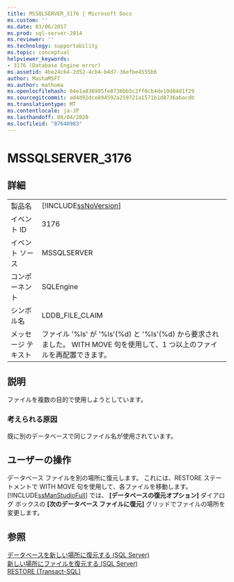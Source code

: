 ```yaml
---
title: MSSQLSERVER_3176 | Microsoft Docs
ms.custom: ''
ms.date: 03/06/2017
ms.prod: sql-server-2014
ms.reviewer: ''
ms.technology: supportability
ms.topic: conceptual
helpviewer_keywords:
- 3176 (Database Engine error)
ms.assetid: 4be24c64-2d52-4cb4-b4d7-36efbe4555b6
author: MashaMSFT
ms.author: mathoma
ms.openlocfilehash: 64e1a836995fe8738bb5c2ff0cb4de10d84d1f29
ms.sourcegitcommit: ad4d92dce894592a259721a1571b1d8736abacdb
ms.translationtype: MT
ms.contentlocale: ja-JP
ms.lasthandoff: 08/04/2020
ms.locfileid: "87640983"
---
```

# <a name="mssqlserver_3176"></a>MSSQLSERVER_3176
    
## <a name="details"></a>詳細  
  
|||  
|-|-|  
|製品名|[!INCLUDE[ssNoVersion](../../includes/ssnoversion-md.md)]|  
|イベント ID|3176|  
|イベント ソース|MSSQLSERVER|  
|コンポーネント|SQLEngine|  
|シンボル名|LDDB_FILE_CLAIM|  
|メッセージ テキスト|ファイル '%ls' が '%ls'(%d) と '%ls'(%d) から要求されました。 WITH MOVE 句を使用して、1 つ以上のファイルを再配置できます。|  
  
## <a name="explanation"></a>説明  
 ファイルを複数の目的で使用しようとしています。  
  
### <a name="possible-causes"></a>考えられる原因  
 既に別のデータベースで同じファイル名が使用されています。  
  
## <a name="user-action"></a>ユーザーの操作  
 データベース ファイルを別の場所に復元します。 これには、RESTORE ステートメントで WITH MOVE 句を使用して、各ファイルを移動します。 [!INCLUDE[ssManStudioFull](../../includes/ssmanstudiofull-md.md)] では、 **[データベースの復元オプション]** ダイアログ ボックスの **[次のデータベース ファイルに復元]** グリッドでファイルの場所を変更します。  
  
## <a name="see-also"></a>参照  
 [データベースを新しい場所に復元する &#40;SQL Server&#41;](../backup-restore/restore-a-database-to-a-new-location-sql-server.md)   
 [新しい場所にファイルを復元する &#40;SQL Server&#41;](../backup-restore/restore-files-to-a-new-location-sql-server.md)   
 [RESTORE &#40;Transact-SQL&#41;](/sql/t-sql/statements/restore-statements-transact-sql)  
  
  

